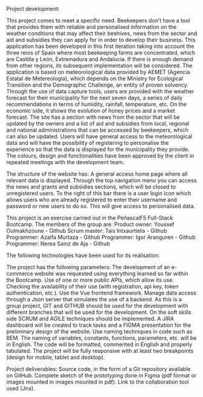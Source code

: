 
Project development:

This project comes to meet a specific need. Beekeepers don’t have a tool that provides them with reliable and personalised information on the weather conditions that may affect their beehives, news from the sector and aid and subsidies they can apply for in order to develop their business.
This application has been developed in this first iteration taking into account the three reios of Spain where most beekeeping farms are concentrated, which are Castilla y León, Extremadura and Andalucia. If there is enough demand from other regions, its subsequent implementation will be considered.
The application is based on meteorological data provided by AEMET (Agencia Estatal de Metereología), which depends on the Ministry for Ecological Transition and the Demographic Challenge, an entity of proven solvency.
Through the use of data capture tools, users are provided with the weather forecast for their municipality for the next seven days, a series of daily recommendations in terms of humidity, rainfall, temperature, etc.
On the economic side, it shows the evolution of honey prices and a market forecast.
The site has a section with news from the sector that will be updated by the owners and a list of aid and subsidies from local, regional and national administrations that can be accessed by beekeepers, which can also be updated.
Users will have general access to the meteorological data and will have the possibility of registering to personalise the experience so that the data is displayed for the municipality they provide.
The colours, design and functionalities have been approved by the client in repeated meetings with the development team.

 The structure of the website has:
A general access home page where all relevant data is displayed.
Through the top navigation menu you can access the news and grants and subsidies sections, which will be closed to unregistered users.
To the right of this bar there is a user login icon which allows users who are already registered to enter their username and password or new users to do so. This will give access to personalised data.

This project is an exercise carried out in the PeñascalF5 Full-Stack Bootcamp.
The members of the group are:
Product owner: Youssef Oulmakhzoune - Github
Scrum master: Tais Intxaurtieta - Github
Programmer: Azalfa Murtaza - Github
Programmer: Igor Aranguren - Github
Programmer: Nerea Sainz de Aja - Github

The following technologies have been used for its realisation:


The project has the following parameters:
The development of an e-commerce website was requested using everything learned so far within the Bootcamp.
Use of one or more public APIs, which allow its use. Checking the availability of their use (with registration, api key, token authentication, etc.).
Use the Vue frontend framework.
Manage data access through a Json server that simulates the use of a backend.
As this is a group project, GIT and GITHUB should be used for the development with different branches that will be used for the development.
On the soft skills side SCRUM and AGILE techniques should be implemented.
A JIRA dashboard will be created to track tasks and a FIGMA presentation for the preliminary design of the website.
Use naming techniques in code such as BEM.
The naming of variables, constants, functions, parameters, etc. will be in English.
The code will be formatted, commented in English and properly tabulated.
The project will be fully responsive with at least two breakpoints
(design for mobile, tablet and desktop).


Project deliverables:
Source code, in the form of a Git repository available on GitHub.
Complete sketch of the prototyping done in Figma (pdf format or images mounted in
images mounted in pdf).
Link to the collaboration tool used (Jira).

